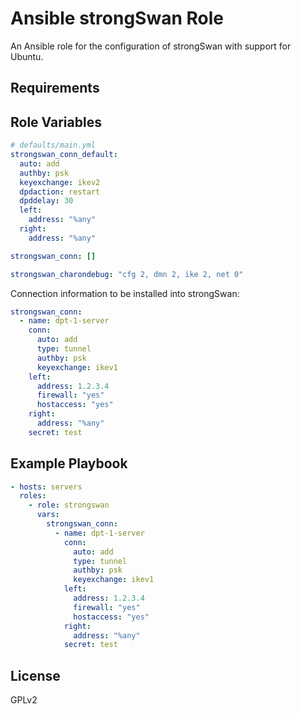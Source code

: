 # Ansible strongSwan Role

An Ansible role for the configuration of strongSwan with support for Ubuntu.

## Requirements

## Role Variables

```YAML
# defaults/main.yml
strongswan_conn_default:
  auto: add
  authby: psk
  keyexchange: ikev2
  dpdaction: restart
  dpddelay: 30
  left:
    address: "%any"
  right:
    address: "%any"

strongswan_conn: []

strongswan_charondebug: "cfg 2, dmn 2, ike 2, net 0"
```

Connection information to be installed into strongSwan:

```YAML
strongswan_conn:
  - name: dpt-1-server
    conn:
      auto: add
      type: tunnel
      authby: psk
      keyexchange: ikev1
    left:
      address: 1.2.3.4
      firewall: "yes"
      hostaccess: "yes"
    right:
      address: "%any"
    secret: test
```

## Example Playbook

```YAML
- hosts: servers
  roles:
    - role: strongswan
      vars:
        strongswan_conn:
          - name: dpt-1-server
            conn:
              auto: add
              type: tunnel
              authby: psk
              keyexchange: ikev1
            left:
              address: 1.2.3.4
              firewall: "yes"
              hostaccess: "yes"
            right:
              address: "%any"
            secret: test
```

## License

GPLv2